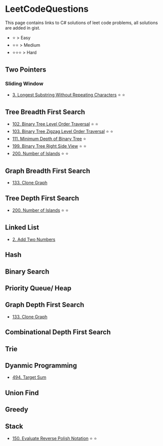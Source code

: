 # LeetCodeQuestions
This page contains links to C# solutions of leet code problems, all solutions are added in gist.
- :star: > Easy
- :star::star: > Medium
- :star::star::star: > Hard

## Two Pointers
### Sliding Window
- [3. Longest Substring Without Repeating Characters](https://gist.github.com/chetan-pachpande/159b292e21faa9583c79a144025743aa) :star: :star:

## Tree Breadth First Search
- [102. Binary Tree Level Order Traversal](https://gist.github.com/chetan-pachpande/ddf94bcdfa21d8a0f315a6811dfa72b2) :star: :star:
- [103. Binary Tree Zigzag Level Order Traversal](https://gist.github.com/chetan-pachpande/75a5154533686688d8e1b9d5be8f29bc) :star: :star:
- [111. Minimum Depth of Binary Tree](https://gist.github.com/chetan-pachpande/6342930da81886ad6e39eed8ed64d1bf) :star:
- [199. Binary Tree Right Side View](https://gist.github.com/chetan-pachpande/577a2fd809212a4a100bdd6aad89fed1) :star: :star:
- [200. Number of Islands](https://gist.github.com/chetan-pachpande/a4f4c615e19520b9eadbf786e4200956) :star: :star:

## Graph Breadth First Search
- [133. Clone Graph](https://gist.github.com/chetan-pachpande/cab7313263f5bc9083922ec855220b9d)

## Tree Depth First Search
- [200. Number of Islands](https://gist.github.com/chetan-pachpande/a4f4c615e19520b9eadbf786e4200956) :star: :star:

## Linked List
- [2. Add Two Numbers](https://gist.github.com/chetan-pachpande/4e53f71992519b8d8da8ea9182e9d030)

## Hash

## Binary Search

## Priority Queue/ Heap

## Graph Depth First Search
- [133. Clone Graph](https://gist.github.com/chetan-pachpande/cab7313263f5bc9083922ec855220b9d)

## Combinational Depth First Search

## Trie

## Dyanmic Programming
- [494. Target Sum](https://gist.github.com/chetan-pachpande/1e081f674cf31890081f833cfc86b271)

## Union Find

## Greedy

## Stack
- [150. Evaluate Reverse Polish Notation](https://gist.github.com/chetan-pachpande/058769f25932e916d06c6d6e218a3bda) :star: :star:




  
